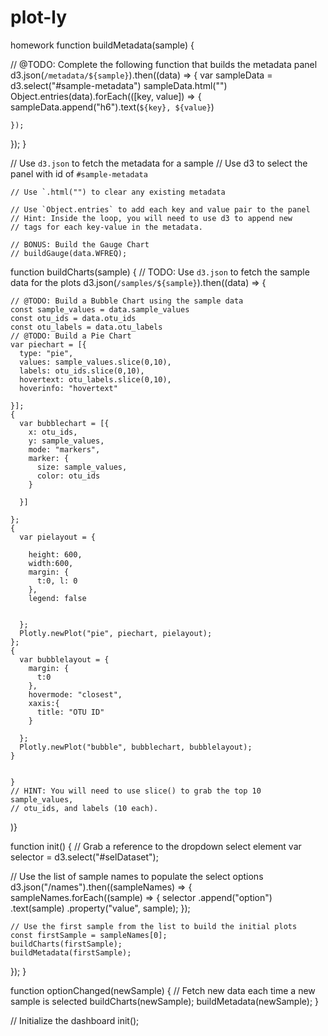 # plot-ly
homework
function buildMetadata(sample) {

  // @TODO: Complete the following function that builds the metadata panel
  d3.json(`/metadata/${sample}`).then((data) => {
    var sampleData = d3.select("#sample-metadata")
    sampleData.html("")
    Object.entries(data).forEach(([key, value]) => {
      sampleData.append("h6").text(`${key}, ${value}`)

    });
  });
}

  // Use `d3.json` to fetch the metadata for a sample
    // Use d3 to select the panel with id of `#sample-metadata`

    // Use `.html("") to clear any existing metadata

    // Use `Object.entries` to add each key and value pair to the panel
    // Hint: Inside the loop, you will need to use d3 to append new
    // tags for each key-value in the metadata.

    // BONUS: Build the Gauge Chart
    // buildGauge(data.WFREQ);

function buildCharts(sample) {
//   TODO: Use `d3.json` to fetch the sample data for the plots
  d3.json(`/samples/${sample}`).then((data) => {
    
    // @TODO: Build a Bubble Chart using the sample data
    const sample_values = data.sample_values
    const otu_ids = data.otu_ids
    const otu_labels = data.otu_labels
    // @TODO: Build a Pie Chart
    var piechart = [{
      type: "pie",
      values: sample_values.slice(0,10),
      labels: otu_ids.slice(0,10),
      hovertext: otu_labels.slice(0,10),
      hoverinfo: "hovertext"

    }];
    {
      var bubblechart = [{
        x: otu_ids,
        y: sample_values,
        mode: "markers",
        marker: {
          size: sample_values,
          color: otu_ids
        }

      }]

    };
    {
      var pielayout = {

        height: 600,
        width:600,
        margin: {
          t:0, l: 0
        },
        legend: false
        

      };
      Plotly.newPlot("pie", piechart, pielayout);
    };
    {
      var bubblelayout = {
        margin: {
          t:0
        },
        hovermode: "closest",
        xaxis:{
          title: "OTU ID"
        }

      };
      Plotly.newPlot("bubble", bubblechart, bubblelayout);
    }

      
    }
    // HINT: You will need to use slice() to grab the top 10 sample_values,
    // otu_ids, and labels (10 each).
  )}
    
  

function init() {
  // Grab a reference to the dropdown select element
  var selector = d3.select("#selDataset");

  // Use the list of sample names to populate the select options
  d3.json("/names").then((sampleNames) => {
    sampleNames.forEach((sample) => {
      selector
        .append("option")
        .text(sample)
        .property("value", sample);
    });

    // Use the first sample from the list to build the initial plots
    const firstSample = sampleNames[0];
    buildCharts(firstSample);
    buildMetadata(firstSample);
  });
}

function optionChanged(newSample) {
  // Fetch new data each time a new sample is selected
  buildCharts(newSample);
  buildMetadata(newSample);
}

// Initialize the dashboard
init();
